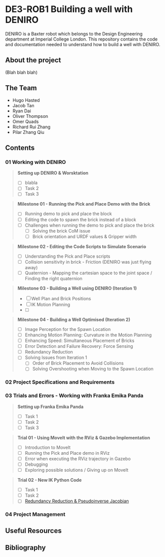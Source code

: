 # DE3-ROB1 Building a well with DENIRO
DENIRO is a Baxter robot which belongs to the Design Engineering department at Imperial College London. This repository contains the code and documentation needed to understand how to build a well with DENIRO.

## About the project
(Blah blah blah)

## The Team
- Hugo Hasted
- Jacob Tan
- Ryan Dai
- Oliver Thompson
- Omer Quads
- Richard Rui Zhang
- Pilar Zhang Qiu

## Contents
### 01 Working with DENIRO

> **Setting up DENIRO & Worsktation**
> - [ ] blabla
> - [ ] Task 2
> - [ ] Task 3

> **Milestone 01 - Running the Pick and Place Demo with the Brick**
> - [ ] Running demo to pick and place the block
> - [ ] Editing the code to spawn the brick instead of a block
> - [ ] Challenges when running the demo to pick and place the brick
>   - [ ] Solving the brick CoM issue
>   - [ ] Brick orientation and URDF values & Gripper width

> **Milestone 02 - Editing the Code Scripts to Simulate Scenario**
> - [ ] Understanding the Pick and Place scripts
> - [ ] Collision sensitivity in brick - Friction (DENIRO was just flying away)
> - [ ] Quaternion - Mapping the cartesian space to the joint space / Finding the right quaternion

> **Milestone 03 - Building a Well using DENIRO (Iteration 1)**
> - [ ] Well Plan and Brick Positions
> - [ ] IK Motion Planning
> - [ ] 

> **Milestone 04 - Building a Well Optimised (Iteration 2)**
> - [ ] Image Perception for the Spawn Location
> - [ ] Enhancing Motion Planning: Curvature in the Motion Planning
> - [ ] Enhancing Speed: Simultaneous Placement of Bricks
> - [ ] Error Detection and Failure Recovery: Force Sensing
> - [ ] Redundancy Reduction
> - [ ] Solving Issues from Iteration 1
>   - [ ] Order of Brick Placement to Avoid Collisions
>   - [ ] Solving Overshooting when Moving to the Spawn Location

### 02 Project Specifications and Requirements

### 03 Trials and Errors - Working with Franka Emika Panda

> **Setting up Franka Emika Panda**
> - [ ] Task 1
> - [ ] Task 2
> - [ ] Task 3

> **Trial 01 - Using MoveIt with the RViz & Gazebo Implementation**
> - [ ] Introduction to MoveIt
> - [ ] Running the Pick and Place demo in RViz
> - [ ] Error when executing the RViz trajectory in Gazebo
> - [ ] Debugging
> - [ ] Exploring possible solutions / Giving up on MoveIt

> **Trial 02 - New IK Python Code**
> - [ ] Task 1
> - [ ] Task 2
> - [ ] [Redundancy Reduction & Pseudoinverse Jacobian](https://github.com/pz716/DE3-ROB1-Building-a-well-with-DENIRO/wiki/03_3_C---Redundancy-Reduction)

### 04 Project Management

## Useful Resources

## Bibliography
